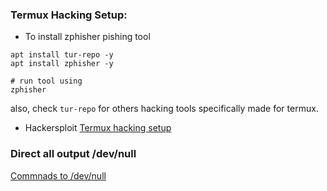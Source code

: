 
### Termux Hacking Setup: 


- To install zphisher pishing tool
```
apt install tur-repo -y
apt install zphisher -y

# run tool using
zphisher
```

also, check `tur-repo` for others hacking tools specifically made for termux.

- Hackersploit 
[Termux hacking setup](https://forum.hackersploit.org/t/termux-hacking-setup-guide-2021-and-beyond/5123)


### Direct all output /dev/null

[Commnads to /dev/null](https://github.com/aniketchavan2211/aniketchavan2211/blob/master/Commands/commands%20to%20null.md)
